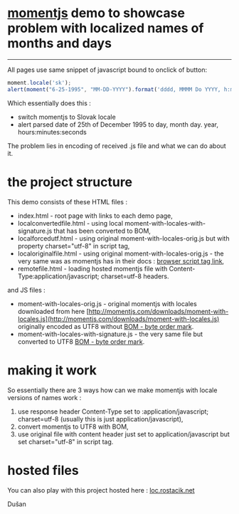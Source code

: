 # [momentjs](http://momentjs.com/ "momentjs") demo to showcase problem with localized names of months and days #

----------

All pages use same snippet of javascript bound to onclick of button:

```javascript
moment.locale('sk');
alert(moment("6-25-1995", "MM-DD-YYYY").format('dddd, MMMM Do YYYY, h:mm:ss'));
```

Which essentially does this :

- switch momentjs to Slovak locale
- alert parsed date of 25th of December 1995 to day, month day. year, hours:minutes:seconds

The problem lies in encoding of received .js file and what we can do about it.

# the project structure #

This demo consists of these HTML files :

- index.html - root page with links to each demo page,
- localconvertedfile.html - using local moment-with-locales-with-signature.js that has been converted to BOM,
- localforcedutf.html - using original moment-with-locales-orig.js but with property charset="utf-8" in script tag,
- localoriginalfile.html - using original moment-with-locales-orig.js - the very same was as momentjs has in their docs : [browser script tag link](http://momentjs.com/docs/#/use-it/browser/),
- remotefile.html - loading hosted momentjs file with Content-Type:application/javascript; charset=utf-8 headers.

and JS files :

- moment-with-locales-orig.js - original momentjs with locales downloaded from here [http://momentjs.com/downloads/moment-with-locales.js](http://momentjs.com/downloads/moment-with-locales.js) originally encoded as UTF8 without [BOM - byte order mark](http://en.wikipedia.org/wiki/Byte_order_mark).
- moment-with-locales-with-signature.js - the very same file but converted to UTF8 [BOM - byte order mark](http://en.wikipedia.org/wiki/Byte_order_mark).

# making it work #
So essentially there are 3 ways how can we make momentjs with locale versions of names work :

1. use response header Content-Type	set to :application/javascript; charset=utf-8 (usually this is just application/javascript),
2. convert momentjs to UTF8 with BOM,
3. use original file with content header just set to application/javascript but set charset="utf-8" in script tag.

# hosted files #
You can also play with this project hosted here : [loc.rostacik.net](loc.rostacik.net)

Dušan